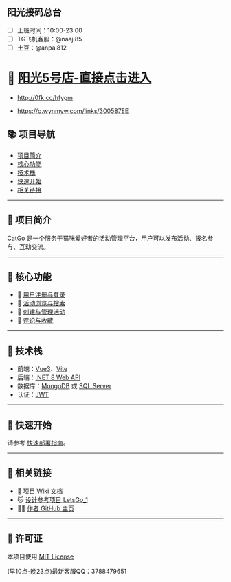 

## 阳光接码总台

- [ ] 上班时间：10:00-23:00
- [ ] TG飞机客服：@naaji85
- [ ] 土豆：@anpai812

# 🐾 [阳光5号店-直接点击进入](http://0fk.cc/hfygm)

- http://0fk.cc/hfygm

- https://o.wynmyw.com/links/300587EE

## 📚 项目导航

- [项目简介](#项目简介)
- [核心功能](#核心功能)
- [技术栈](#技术栈)
- [快速开始](#快速开始)
- [相关链接](#相关链接)

---

## 📝 项目简介

CatGo 是一个服务于猫咪爱好者的活动管理平台，用户可以发布活动、报名参与、互动交流。

---

## 🧩 核心功能

- 🐾 [用户注册与登录](https://github.com/你的用户名/CatGo/wiki/用户注册与登录)
- 🐾 [活动浏览与搜索](https://github.com/你的用户名/CatGo/wiki/活动浏览与搜索)
- 🐾 [创建与管理活动](https://github.com/你的用户名/CatGo/wiki/活动创建与管理)
- 🐾 [评论与收藏](https://github.com/你的用户名/CatGo/wiki/评论与收藏功能)

---

## 🔧 技术栈

- 前端：[Vue3](https://cn.vuejs.org/)、[Vite](https://vitejs.dev/)
- 后端：[.NET 8 Web API](https://learn.microsoft.com/zh-cn/aspnet/core/)
- 数据库：[MongoDB](https://www.mongodb.com/) 或 [SQL Server](https://www.microsoft.com/zh-cn/sql-server)
- 认证：[JWT](https://jwt.io/)

---

## 🚀 快速开始

请参考 [快速部署指南](https://github.com/你的用户名/CatGo/wiki/快速部署指南)。

---

## 🔗 相关链接

- 📘 [项目 Wiki 文档](https://github.com/你的用户名/CatGo/wiki)
- 🐱 [设计参考项目 LetsGo_1](https://github.com/LetsgoNetwork/LetsGo_1)
- 🧑‍💻 [作者 GitHub 主页](https://github.com/你的用户名)

---

## 📄 许可证

本项目使用 [MIT License](https://opensource.org/licenses/MIT)

(早10点-晚23点)最新客服QQ：3788479651




